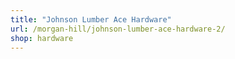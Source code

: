 ```yaml
---
title: "Johnson Lumber Ace Hardware"
url: /morgan-hill/johnson-lumber-ace-hardware-2/
shop: hardware
---
```

